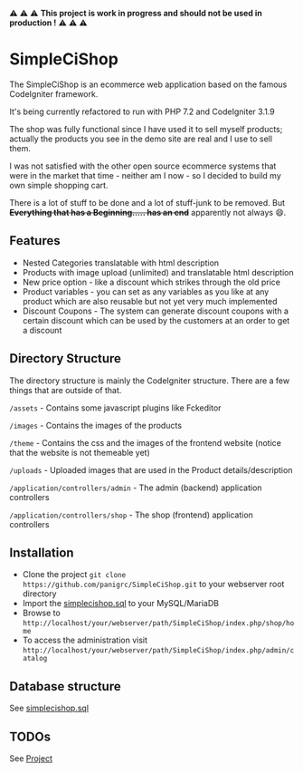 :warning: :warning: :warning: **This project is work in progress and should not be used in production !** :warning: :warning: :warning:

SimpleCiShop
============

The SimpleCiShop is an ecommerce web application based on the famous CodeIgniter framework.

It's being currently refactored to run with PHP 7.2 and CodeIgniter 3.1.9

The shop was fully functional since I have used it to sell myself products; actually the products you see in the demo site are real and I use to sell them.

I was not satisfied with the other open source ecommerce systems that were in the market that time - neither am I now - so I decided to build my own simple shopping cart.

There is a lot of stuff to be done and a lot of stuff-junk to be removed. But ~~__Everything that has a Beginning..... has an end__~~ apparently not always :smile:.

Features
--------

* Nested Categories translatable with html description
* Products with image upload (unlimited) and translatable html description
* New price option - like a discount which strikes through the old price
* Product variables - you can set as any variables as you like at any product which are also reusable but not yet very much implemented
* Discount Coupons - The system can generate discount coupons with a certain discount which can be used by the customers at an order to get a discount

Directory Structure
---------

The directory structure is mainly the CodeIgniter structure. There are a few things that are outside of that.

`/assets` - Contains some javascript plugins like Fckeditor

`/images` - Contains the images of the products

`/theme` - Contains the css and the images of the frontend website (notice that the website is not themeable yet)

`/uploads` - Uploaded images that are used in the Product details/description

`/application/controllers/admin` - The admin (backend) application controllers

`/application/controllers/shop` - The shop (frontend) application controllers

Installation
------------

- Clone the project `git clone https://github.com/panigrc/SimpleCiShop.git` to your webserver root directory
- Import the [simplecishop.sql](https://github.com/panigrc/SimpleCiShop/blob/master/simplecishop.sql) to your MySQL/MariaDB
- Browse to `http://localhost/your/webserver/path/SimpleCiShop/index.php/shop/home`
- To access the administration visit `http://localhost/your/webserver/path/SimpleCiShop/index.php/admin/catalog`

Database structure
------------------

See [simplecishop.sql](https://github.com/panigrc/SimpleCiShop/blob/master/simplecishop.sql)

TODOs
-----

See [Project](https://github.com/panigrc/SimpleCiShop/projects/1)
